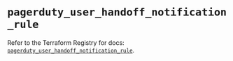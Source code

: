 # `pagerduty_user_handoff_notification_rule`

Refer to the Terraform Registry for docs: [`pagerduty_user_handoff_notification_rule`](https://registry.terraform.io/providers/pagerduty/pagerduty/3.17.1/docs/resources/user_handoff_notification_rule).
